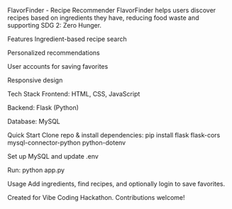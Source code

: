 FlavorFinder - Recipe Recommender
FlavorFinder helps users discover recipes based on ingredients they have, reducing food waste and supporting SDG 2: Zero Hunger.

Features
Ingredient-based recipe search

Personalized recommendations

User accounts for saving favorites

Responsive design

Tech Stack
Frontend: HTML, CSS, JavaScript

Backend: Flask (Python)

Database: MySQL

Quick Start
Clone repo & install dependencies: pip install flask flask-cors mysql-connector-python python-dotenv

Set up MySQL and update .env

Run: python app.py

Usage
Add ingredients, find recipes, and optionally login to save favorites.

Created for Vibe Coding Hackathon. Contributions welcome!
